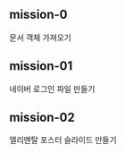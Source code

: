 ## mission-0
문서 객체 가져오기

<!-- ----------------------------------------------------------------------- -->

## mission-01
네이버 로그인 파일 만들기

<!-- ----------------------------------------------------------------------- -->

## mission-02
엘리멘탈 포스터 슬라이드 만들기